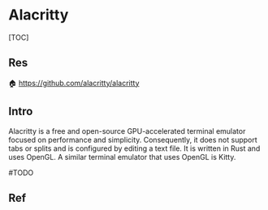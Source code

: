 # Alacritty

[TOC]



## Res
🏠 https://github.com/alacritty/alacritty



## Intro
Alacritty is a free and open-source GPU-accelerated terminal emulator focused on performance and simplicity. Consequently, it does not support tabs or splits and is configured by editing a text file. It is written in Rust and uses OpenGL. A similar terminal emulator that uses OpenGL is Kitty. 

#TODO 


## Ref
